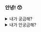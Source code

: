 ### 안녕! 😙

<details>
  <summary>내가 궁금해?</summary>
  안알랴줌 🤭
</details>
<details>
  <summary>내가 안궁금해?</summary>
  <details>
    <summary>정말로 안궁금해?</summary>
    <details>
      <summary>이제는 궁금하지?</summary>
      <details>
        <summary>안알랴줌 🤭</summary>
        여기까지 왔다구?.? 내가 졌다 😵
      </details>  
    </details>
  </details>
</details>

